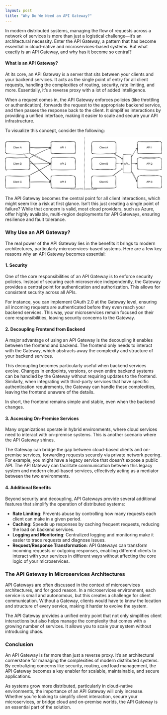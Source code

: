 ```yaml
---
layout: post
title: "Why Do We Need an API Gateway?"
---
```


In modern distributed systems, managing the flow of requests across a network of services is more than just a logistical challenge—it’s an architectural necessity. Enter the API Gateway, a pattern that has become essential in cloud-native and microservices-based systems. But what exactly is an API Gateway, and why has it become so central?

#### What is an API Gateway?

At its core, an API Gateway is a server that sits between your clients and your backend services. It acts as the single point of entry for all client requests, handling the complexities of routing, security, rate limiting, and more. Essentially, it’s a reverse proxy with a lot of added intelligence.

When a request comes in, the API Gateway enforces policies (like throttling or authentication), forwards the request to the appropriate backend service, and then passes the response back to the client. It simplifies interactions by providing a unified interface, making it easier to scale and secure your API infrastructure.

To visualize this concept, consider the following:

![api-gateway](/_images/api-gateway.drawio.svg)

The API Gateway becomes the central point for all client interactions, which might seem like a risk at first glance. Isn’t this just creating a single point of failure? While that concern is valid, most cloud providers, such as Azure, offer highly available, multi-region deployments for API Gateways, ensuring resilience and fault tolerance.

### Why Use an API Gateway?

The real power of the API Gateway lies in the benefits it brings to modern architectures, particularly microservices-based systems. Here are a few key reasons why an API Gateway becomes essential:

#### 1. **Security**

One of the core responsibilities of an API Gateway is to enforce security policies. Instead of securing each microservice independently, the Gateway provides a central point for authentication and authorization. This allows for consistent security across all APIs.

For instance, you can implement OAuth 2.0 at the Gateway level, ensuring all incoming requests are authenticated before they even reach your backend services. This way, your microservices remain focused on their core responsibilities, leaving security concerns to the Gateway.

#### 2. **Decoupling Frontend from Backend**

A major advantage of using an API Gateway is the decoupling it enables between the frontend and backend. The frontend only needs to interact with the Gateway, which abstracts away the complexity and structure of your backend services.

This decoupling becomes particularly useful when backend services evolve. Changes in endpoints, versions, or even entire backend systems can be handled by the Gateway without requiring updates to the frontend. Similarly, when integrating with third-party services that have specific authentication requirements, the Gateway can handle these complexities, leaving the frontend unaware of the details.

In short, the frontend remains simple and stable, even when the backend changes.

#### 3. **Accessing On-Premise Services**

Many organizations operate in hybrid environments, where cloud services need to interact with on-premise systems. This is another scenario where the API Gateway shines.

The Gateway can bridge the gap between cloud-based clients and on-premise services, forwarding requests securely via private network peering. For example, you might have a legacy service that doesn’t expose a public API. The API Gateway can facilitate communication between this legacy system and modern cloud-based services, effectively acting as a mediator between the two environments.

#### 4. **Additional Benefits**

Beyond security and decoupling, API Gateways provide several additional features that simplify the operation of distributed systems:

- **Rate Limiting**: Prevents abuse by controlling how many requests each client can make in a given period.
- **Caching**: Speeds up responses by caching frequent requests, reducing the load on backend services.
- **Logging and Monitoring**: Centralized logging and monitoring make it easier to trace requests and diagnose issues.
- **Request/Response Transformation**: API Gateways can transform incoming requests or outgoing responses, enabling different clients to interact with your services in different ways without affecting the core logic of your microservices.

### The API Gateway in Microservices Architectures

API Gateways are often discussed in the context of microservices architectures, and for good reason. In a microservices environment, each service is small and autonomous, but this creates a challenge for client communication. Without a Gateway, clients would have to know the location and structure of every service, making it harder to evolve the system.

The API Gateway provides a unified entry point that not only simplifies client interactions but also helps manage the complexity that comes with a growing number of services. It allows you to scale your system without introducing chaos.

### Conclusion

An API Gateway is far more than just a reverse proxy. It’s an architectural cornerstone for managing the complexities of modern distributed systems. By centralizing concerns like security, routing, and load management, the API Gateway becomes a key enabler for scalable, maintainable, and secure applications.

As systems grow more distributed, particularly in cloud-native environments, the importance of an API Gateway will only increase. Whether you’re looking to simplify client interaction, secure your microservices, or bridge cloud and on-premise worlds, the API Gateway is an essential part of the solution.